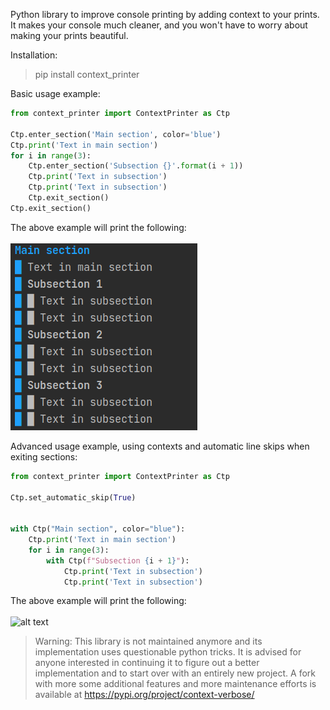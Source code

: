 Python library to improve console printing by adding context to your prints. It makes your console much cleaner, and you won't have to worry about making your prints beautiful.

Installation:
> pip install context_printer

Basic usage example:
```python
from context_printer import ContextPrinter as Ctp

Ctp.enter_section('Main section', color='blue')
Ctp.print('Text in main section')
for i in range(3):
    Ctp.enter_section('Subsection {}'.format(i + 1))
    Ctp.print('Text in subsection')
    Ctp.print('Text in subsection')
    Ctp.exit_section()
Ctp.exit_section()
```

The above example will print the following:\
\
![alt text](https://github.com/ValerianRey/ContextPrinter/blob/main/images/ctp_1.png "Basic example output")

Advanced usage example, using contexts and automatic line skips when exiting sections:
```python
from context_printer import ContextPrinter as Ctp

Ctp.set_automatic_skip(True)


with Ctp("Main section", color="blue"):
    Ctp.print('Text in main section')
    for i in range(3):
        with Ctp(f"Subsection {i + 1}"):
            Ctp.print('Text in subsection')
            Ctp.print('Text in subsection')
```

The above example will print the following:\
\
![alt text](https://github.com/ValerianRey/ContextPrinter/blob/main/images/ctp_2.png "Basic example output")

> Warning: This library is not maintained anymore and its implementation uses questionable python
> tricks. It is advised for anyone interested in continuing it to figure out a better implementation
> and to start over with an entirely new project.
> A fork with more some additional features and more maintenance efforts is available at 
> https://pypi.org/project/context-verbose/